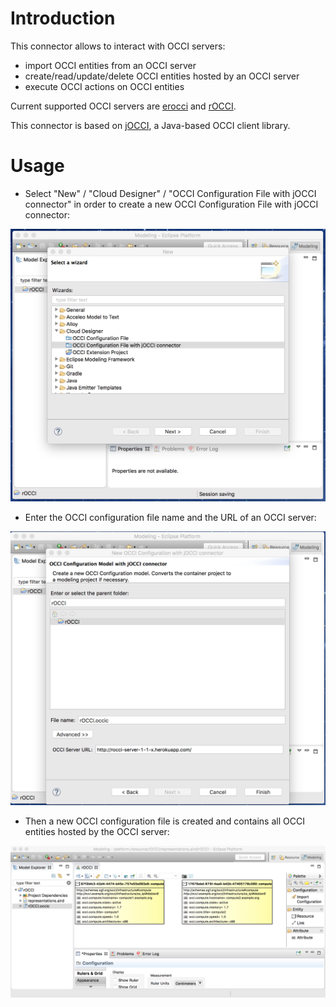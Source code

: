 # Introduction

This connector allows to interact with OCCI servers:
* import OCCI entities from an OCCI server
* create/read/update/delete OCCI entities hosted by an OCCI server
* execute OCCI actions on OCCI entities

Current supported OCCI servers are [erocci](http://erocci.ow2.org) and [rOCCI](https://github.com/EGI-FCTF/rOCCI).

This connector is based on [jOCCI](https://github.com/EGI-FCTF/jOCCI-api), a Java-based OCCI client library.

# Usage

* Select "New" / "Cloud Designer" / "OCCI Configuration File with jOCCI connector" in order to create a new OCCI Configuration File with jOCCI connector:

![Create a new OCCI Configuration File with jOCCI connector - step 1](screenshots/new-OCCI-Configuration-File-with-jOCCI-connector-1.png "Create a new OCCI Configuration File with jOCCI connector - step 1")

* Enter the OCCI configuration file name and the URL of an OCCI server:

![Create a new OCCI Configuration File with jOCCI connector - step 2](screenshots/new-OCCI-Configuration-File-with-jOCCI-connector-2.png "Create a new OCCI Configuration File with jOCCI connector - step 2")

* Then a new OCCI configuration file is created and contains all OCCI entities hosted by the OCCI server:

![Create a new OCCI Configuration File with jOCCI connector - step 3](screenshots/new-OCCI-Configuration-File-with-jOCCI-connector-3.png "Create a new OCCI Configuration File with jOCCI connector - step 3")
